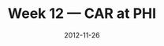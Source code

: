 ---
layout: game
title: Week 12 — CAR at PHI
season: 2012
game_id: 2012_12_CAR_PHI
week: 12
date: 2012-11-26
home_team: PHI
away_team: CAR
final_home: 
final_away: 
pbp_url: /assets/data/pbp/2012/2012_12_CAR_PHI.csv.gz
---